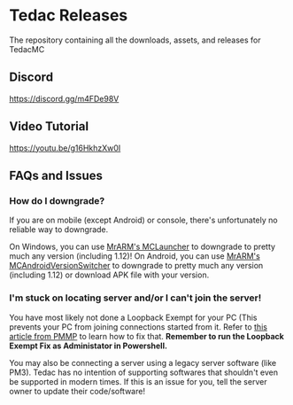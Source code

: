 # Tedac Releases
The repository containing all the downloads, assets, and releases for TedacMC

## Discord
https://discord.gg/m4FDe98V

## Video Tutorial
https://youtu.be/g16HkhzXw0I

## FAQs and Issues

### How do I downgrade?
If you are on mobile (except Android) or console, there's unfortunately no reliable way to downgrade.

On Windows, you can use [MrARM's MCLauncher](https://github.com/MCMrARM/mc-w10-version-launcher/releases/tag/0.4.0) to downgrade to pretty much any version (including 1.12)!
On Android, you can use [MrARM's MCAndroidVersionSwitcher](https://github.com/MCMrARM/mc-android-version-switcher) to downgrade to pretty much any version (including 1.12) or download APK file with your version.

### I'm stuck on locating server and/or I can't join the server!
You have most likely not done a Loopback Exempt for your PC (This prevents your PC from joining connections started from it. Refer to [this article from PMMP](https://doc.pmmp.io/en/rtfd/faq/connecting/win10localhostcantconnect.html) to learn how to fix that. __Remember to run the Loopback Exempt Fix as __Administator__ in Powershell.__

You may also be connecting a server using a legacy server software (like PM3). Tedac has no intention of supporting softwares that shouldn't even be supported in modern times. If this is an issue for you, tell the server owner to update their code/software!
